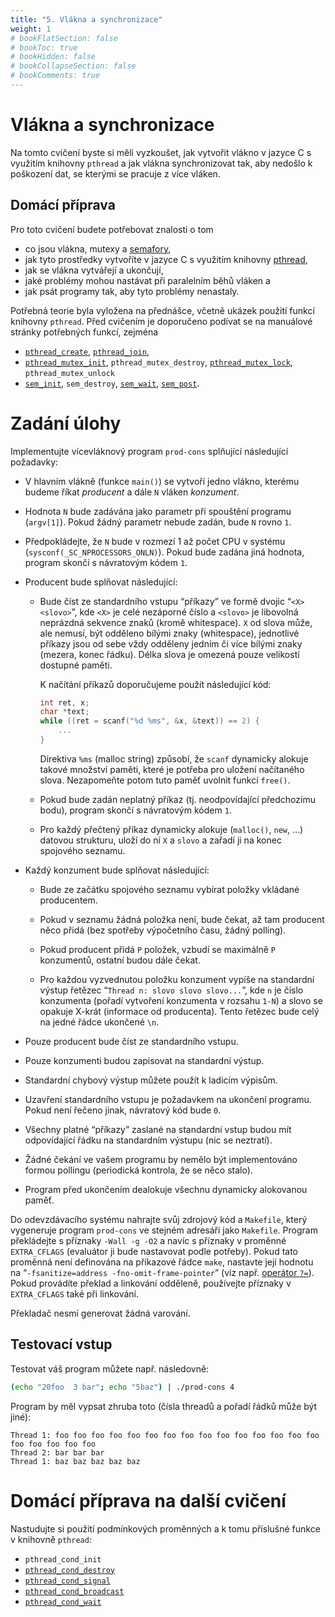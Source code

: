```yaml
---
title: "5. Vlákna a synchronizace"
weight: 1
# bookFlatSection: false
# bookToc: true
# bookHidden: false
# bookCollapseSection: false
# bookComments: true
---
```


# Vlákna a synchronizace
Na tomto cvičení byste si měli vyzkoušet, jak vytvořit vlákno v jazyce C s
využitím knihovny `pthread` a jak vlákna synchronizovat tak, aby nedošlo k
poškození dat, se kterými se pracuje z více vláken.

## Domácí příprava
Pro toto cvičení budete potřebovat znalosti o tom
- co jsou vlákna, mutexy a [semafory][1],
- jak tyto prostředky vytvoříte v jazyce C s využitím knihovny [pthread][2],
- jak se vlákna vytvářejí a ukončují,
- jaké problémy mohou nastávat při paralelním běhů vláken a
- jak psát programy tak, aby tyto problémy nenastaly.

Potřebná teorie byla vyložena na přednášce, včetně ukázek použití funkcí
knihovny `pthread`. Před cvičením je doporučeno podívat se na manuálové stránky
potřebných funkcí, zejména
- [`pthread_create`][3], [`pthread_join`][4],
- [`pthread_mutex_init`][5], `pthread_mutex_destroy`,
  [`pthread_mutex_lock`][6], `pthread_mutex_unlock`
- [`sem_init`][7], `sem_destroy`, [`sem_wait`][8], [`sem_post`][9].


[1]: http://man7.org/linux/man-pages/man7/sem_overview.7.html
[2]: http://man7.org/linux/man-pages/man7/pthreads.7.html
[3]: http://man7.org/linux/man-pages/man3/pthread_create.3.html
[4]: http://man7.org/linux/man-pages/man3/pthread_join.3.html
[5]: http://man7.org/linux/man-pages/man3/pthread_mutex_destroy.3p.html
[6]: http://man7.org/linux/man-pages/man3/pthread_mutex_lock.3p.html
[7]: http://man7.org/linux/man-pages/man3/sem_init.3.html
[8]: http://man7.org/linux/man-pages/man3/sem_wait.3.html
[9]: http://man7.org/linux/man-pages/man3/sem_post.3.html

# Zadání úlohy
Implementujte vícevláknový program `prod-cons` splňující následující požadavky:

- V hlavním vlákně (funkce `main()`) se vytvoří jedno vlákno, kterému budeme
  říkat *producent* a dále `N` vláken *konzument*.

- Hodnota `N` bude zadávána jako parametr při spouštění programu (`argv[1]`).
  Pokud žádný parametr nebude zadán, bude `N` rovno `1`.

- Předpokládejte, že `N` bude v rozmezí 1 až počet CPU v systému
  (`sysconf(_SC_NPROCESSORS_ONLN)`). Pokud bude zadána jiná hodnota, program
  skončí s návratovým kódem `1`.

- Producent bude splňovat následující:

    - Bude číst ze standardního vstupu “příkazy” ve formě dvojic “`<X>
      <slovo>`”, kde `<X>` je celé nezáporné číslo a `<slovo>` je libovolná
      neprázdná sekvence znaků (kromě whitespace). `X` od slova může, ale
      nemusí, být odděleno bílými znaky (whitespace), jednotlivé příkazy jsou
      od sebe vždy odděleny jedním či více bílými znaky (mezera, konec řádku).
      Délka slova je omezená pouze velikostí dostupné paměti.

      K načítání příkazů doporučujeme použít následující kód:
      ```C
      int ret, x;
      char *text;
      while ((ret = scanf("%d %ms", &x, &text)) == 2) {
          ...
      }
      ```
      Direktiva `%ms` (malloc string) způsobí, že `scanf` dynamicky alokuje
      takové množství paměti, které je potřeba pro uložení načítaného slova.
      Nezapomeňte potom tuto paměť uvolnit funkcí `free()`.

    - Pokud bude zadán neplatný příkaz (tj. neodpovídající předchozímu bodu),
      program skončí s návratovým kódem `1`.

    - Pro každý přečtený příkaz dynamicky alokuje (`malloc()`, `new`, …)
      datovou strukturu, uloží do ní `X` a `slovo` a zařadí ji na konec
      spojového seznamu.

- Každý konzument bude splňovat následující:

    - Bude ze začátku spojového seznamu vybírat položky vkládané producentem.

    - Pokud v seznamu žádná položka není, bude čekat, až tam producent něco
      přidá (bez spotřeby výpočetního času, žádný polling).

    - Pokud producent přidá `P` položek, vzbudí se maximálně `P` konzumentů,
      ostatní budou dále čekat.

    - Pro každou vyzvednutou položku konzument vypíše na standardní výstup
      řetězec “`Thread n: slovo slovo slovo...`”, kde `n` je číslo konzumenta
      (pořadí vytvoření konzumenta v rozsahu `1-N`) a slovo se opakuje X-krát
      (informace od producenta). Tento řetězec bude celý na jedné řádce
      ukončené `\n`.

- Pouze producent bude číst ze standardního vstupu.

- Pouze konzumenti budou zapisovat na standardní výstup.

- Standardní chybový výstup můžete použít k ladicím výpisům.

- Uzavření standardního vstupu je požadavkem na ukončení programu. Pokud není
  řečeno jinak, návratový kód bude `0`.

- Všechny platné “příkazy” zaslané na standardní vstup budou mít odpovídající
  řádku na standardním výstupu (nic se neztratí).

- Žádné čekání ve vašem programu by nemělo být implementováno formou pollingu
  (periodická kontrola, že se něco stalo).

- Program před ukončením dealokuje všechnu dynamicky alokovanou paměť.

Do odevzdávacího systému nahrajte svůj zdrojový kód a `Makefile`, který
vygeneruje program `prod-cons` ve stejném adresáři jako `Makefile`. Program
překládejte s příznaky `-Wall -g -O2` a navíc s příznaky v proměnné
`EXTRA_CFLAGS` (evaluátor ji bude nastavovat podle potřeby). Pokud tato
proměnná není definována na příkazové řádce `make`, nastavte její hodnotu na
“`-fsanitize=address -fno-omit-frame-pointer`” (viz např. [operátor `?=`][14]).
Pokud provádíte překlad a linkování odděleně, používejte příznaky v
`EXTRA_CFLAGS` také při linkování.

Překladač nesmí generovat žádná varování.

## Testovací vstup

Testovat váš program můžete např. následovně:

```sh
(echo "20foo  3 bar"; echo "5baz") | ./prod-cons 4
```

Program by měl vypsat zhruba toto (čísla threadů a pořadí řádků může být jiné):

	Thread 1: foo foo foo foo foo foo foo foo foo foo foo foo foo foo foo foo foo foo foo foo
	Thread 2: bar bar bar
	Thread 1: baz baz baz baz baz

# Domácí příprava na další cvičení
Nastudujte si použití podmínkových proměnných a k tomu příslušné funkce v
knihovně `pthread`:
- `pthread_cond_init`
- [`pthread_cond_destroy`][10]
- [`pthread_cond_signal`][11]
- [`pthread_cond_broadcast`][12]
- [`pthread_cond_wait`][13]

[10]: http://man7.org/linux/man-pages/man3/pthread_cond_init.3p.html
[11]: http://man7.org/linux/man-pages/man3/pthread_cond_signal.3p.html
[12]: http://man7.org/linux/man-pages/man3/pthread_cond_broadcast.3p.html
[13]: http://man7.org/linux/man-pages/man3/pthread_cond_wait.3p.html
[14]: https://www.gnu.org/software/make/manual/html_node/Flavors.html#index-conditional-variable-assignment
